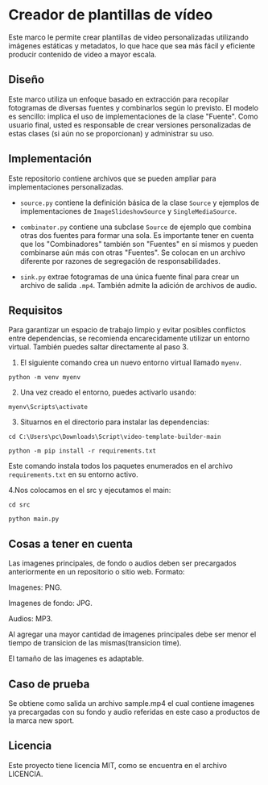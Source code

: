 # Creador de plantillas de vídeo


Este marco le permite crear plantillas de video personalizadas utilizando imágenes estáticas y metadatos, lo que hace que sea más fácil y eficiente producir contenido de video a mayor escala.

## Diseño

Este marco utiliza un enfoque basado en extracción para recopilar fotogramas de diversas fuentes y combinarlos según lo previsto. El modelo es sencillo: implica el uso de implementaciones de la clase "Fuente". Como usuario final, usted es responsable de crear versiones personalizadas de estas clases (si aún no se proporcionan) y administrar su uso.


## Implementación

Este repositorio contiene archivos que se pueden ampliar para implementaciones personalizadas.

- `source.py` contiene la definición básica de la clase `Source` y ejemplos de implementaciones de `ImageSlideshowSource` y `SingleMediaSource`.

- `combinator.py` contiene una subclase `Source` de ejemplo que combina otras dos fuentes para formar una sola. Es importante tener en cuenta que los "Combinadores" también son "Fuentes" en sí mismos y pueden combinarse aún más con otras "Fuentes". Se colocan en un archivo diferente por razones de segregación de responsabilidades.

- `sink.py` extrae fotogramas de una única fuente final para crear un archivo de salida `.mp4`. También admite la adición de archivos de audio.


## Requisitos

Para garantizar un espacio de trabajo limpio y evitar posibles conflictos entre dependencias, se recomienda encarecidamente utilizar un entorno virtual. También puedes saltar directamente al paso 3.

1. El siguiente comando crea un nuevo entorno virtual llamado `myenv`.

```golpecito
python -m venv myenv
```

2. Una vez creado el entorno, puedes activarlo usando:

```golpecito
myenv\Scripts\activate
```

3. Situarnos en el directorio para instalar las dependencias:

```golpecito
cd C:\Users\pc\Downloads\Script\video-template-builder-main
```

```golpecito
python -m pip install -r requirements.txt
```

Este comando instala todos los paquetes enumerados en el archivo `requirements.txt` en su entorno activo.

4.Nos colocamos en el src y ejecutamos el main:

```golpecito
cd src
```

```golpecito
python main.py
```

## Cosas a tener en cuenta
Las imagenes principales, de fondo o audios deben ser precargados anteriormente en un repositorio o sitio web.
Formato:

Imagenes: PNG.

Imagenes de fondo: JPG.

Audios: MP3.

Al agregar una mayor cantidad de imagenes principales debe ser menor el tiempo de transicion de las mismas(transicion time).

El tamaño de las imagenes es adaptable.


## Caso de prueba
Se obtiene como salida un archivo sample.mp4 el cual contiene imagenes ya precargadas con su fondo y audio referidas en este caso a productos de la marca new sport.

## Licencia
Este proyecto tiene licencia MIT, como se encuentra en el archivo LICENCIA.
